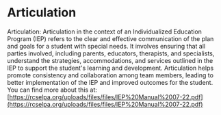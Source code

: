 # Articulation
Articulation: Articulation in the context of an Individualized Education Program (IEP) refers to the clear and effective communication of the plan and goals for a student with special needs. It involves ensuring that all parties involved, including parents, educators, therapists, and specialists, understand the strategies, accommodations, and services outlined in the IEP to support the student's learning and development. Articulation helps promote consistency and collaboration among team members, leading to better implementation of the IEP and improved outcomes for the student.
You can find more about this at: [https://rcselpa.org/uploads/files/files/IEP%20Manual%2007-22.pdf](https://rcselpa.org/uploads/files/files/IEP%20Manual%2007-22.pdf)